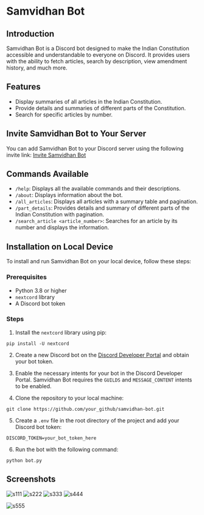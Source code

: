 # Samvidhan Bot

## Introduction
Samvidhan Bot is a Discord bot designed to make the Indian Constitution accessible and understandable to everyone on Discord. It provides users with the ability to fetch articles, search by description, view amendment history, and much more.

## Features
- Display summaries of all articles in the Indian Constitution.
- Provide details and summaries of different parts of the Constitution.
- Search for specific articles by number.

## Invite Samvidhan Bot to Your Server
You can add Samvidhan Bot to your Discord server using the following invite link:
[Invite Samvidhan Bot](https://discord.com/api/oauth2/authorize?client_id=1200061602213404672&permissions=277025508352&scope=bot+applications.commands)

## Commands Available
- `/help`: Displays all the available commands and their descriptions.
- `/about`: Displays information about the bot.
- `/all_articles`: Displays all articles with a summary table and pagination.
- `/part_details`: Provides details and summary of different parts of the Indian Constitution with pagination.
- `/search_article <article_number>`: Searches for an article by its number and displays the information.

## Installation on Local Device
To install and run Samvidhan Bot on your local device, follow these steps:

### Prerequisites
- Python 3.8 or higher
- `nextcord` library
- A Discord bot token

### Steps
1. Install the `nextcord` library using pip:
```
pip install -U nextcord
```

2. Create a new Discord bot on the [Discord Developer Portal](https://discord.com/developers/applications) and obtain your bot token.

3. Enable the necessary intents for your bot in the Discord Developer Portal. Samvidhan Bot requires the `GUILDS` and `MESSAGE_CONTENT` intents to be enabled.

4. Clone the repository to your local machine:
```
git clone https://github.com/your_github/samvidhan-bot.git
```

5. Create a `.env` file in the root directory of the project and add your Discord bot token:
```
DISCORD_TOKEN=your_bot_token_here
```

6. Run the bot with the following command:
```
python bot.py
```

## Screenshots
![s111](https://github.com/codingis4noobs2/Samvidhan-Discord-Bot/assets/87560178/c05d2cf8-81a2-410a-9473-de2e5b2d51fd)
![s222](https://github.com/codingis4noobs2/Samvidhan-Discord-Bot/assets/87560178/ccb23853-3142-45c2-aba2-f5f740a18543)
![s333](https://github.com/codingis4noobs2/Samvidhan-Discord-Bot/assets/87560178/06841891-fb77-4d01-9df5-13544d601137)
![s444](https://github.com/codingis4noobs2/Samvidhan-Discord-Bot/assets/87560178/5ecfd733-491a-4ee4-94ed-78569b1cd12e)

![s555](https://github.com/codingis4noobs2/Samvidhan-Discord-Bot/assets/87560178/686b7ab7-0f44-4fb0-a11f-380bc2f2a7b9)
